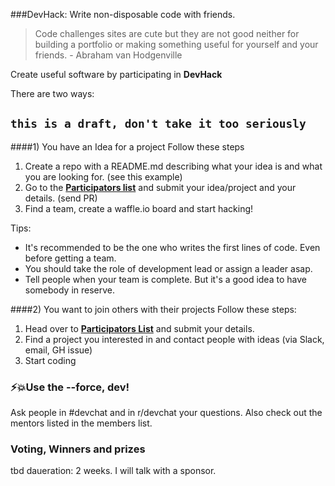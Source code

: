 ###DevHack: Write non-disposable code with friends.  
> Code challenges sites are cute but they are not good neither for building a portfolio or making something useful for yourself and your friends. - Abraham van Hodgenville  

Create useful software by participating in **DevHack**  

There are two ways:

`this is a draft, don't take it too seriously`
---
####1) You have an Idea for a project
Follow these steps

1. Create a repo  with a README.md describing what your idea is and what you are looking for. (see this example)
2. Go to the **[Participators list](#)** and submit your idea/project and your details. (send PR)
3. Find a team, create a waffle.io board and start hacking!

Tips:

* It's recommended to be the one who writes the first lines of code. Even before getting a team.
* You should take the role of development lead or assign a leader asap.
* Tell people when your team is complete. But it's a good idea to have somebody in reserve.

####2) You want to join others with their projects
 Follow these steps:
 
 1. Head over to **[Participators List](#)** and submit your details.
 2. Find a project you interested in and contact people with ideas (via Slack, email, GH issue)
 3. Start coding

### ⚡️💥Use the --force, dev! 
Ask people in #devchat and in r/devchat your questions. Also check out the mentors listed in the members list.
 
 
### Voting, Winners and prizes
tbd
daueration: 2 weeks. I will talk with a sponsor.
